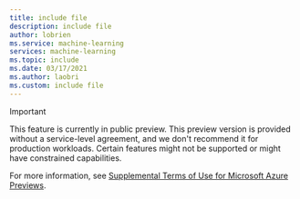 ```yaml
---
title: include file
description: include file
author: lobrien
ms.service: machine-learning
services: machine-learning
ms.topic: include
ms.date: 03/17/2021
ms.author: laobri
ms.custom: include file
---
```


> [!IMPORTANT]
> This feature is currently in public preview. This preview version is provided without a service-level agreement, and we don't recommend it for production workloads. Certain features might not be supported or might have constrained capabilities.
>
> For more information, see [Supplemental Terms of Use for Microsoft Azure Previews](https://azure.microsoft.com/support/legal/preview-supplemental-terms/).
